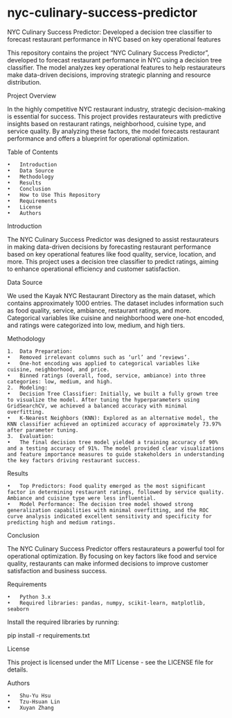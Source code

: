 # nyc-culinary-success-predictor
NYC Culinary Success Predictor: Developed a decision tree classifier to forecast restaurant performance in NYC based on key operational features

This repository contains the project “NYC Culinary Success Predictor”, developed to forecast restaurant performance in NYC using a decision tree classifier. The model analyzes key operational features to help restaurateurs make data-driven decisions, improving strategic planning and resource distribution.

Project Overview

In the highly competitive NYC restaurant industry, strategic decision-making is essential for success. This project provides restaurateurs with predictive insights based on restaurant ratings, neighborhood, cuisine type, and service quality. By analyzing these factors, the model forecasts restaurant performance and offers a blueprint for operational optimization.

Table of Contents

	•	Introduction
	•	Data Source
	•	Methodology
	•	Results
	•	Conclusion
	•	How to Use This Repository
	•	Requirements
	•	License
	•	Authors

Introduction

The NYC Culinary Success Predictor was designed to assist restaurateurs in making data-driven decisions by forecasting restaurant performance based on key operational features like food quality, service, location, and more. This project uses a decision tree classifier to predict ratings, aiming to enhance operational efficiency and customer satisfaction.

Data Source

We used the Kayak NYC Restaurant Directory as the main dataset, which contains approximately 1000 entries. The dataset includes information such as food quality, service, ambiance, restaurant ratings, and more. Categorical variables like cuisine and neighborhood were one-hot encoded, and ratings were categorized into low, medium, and high tiers.

Methodology

	1.	Data Preparation:
	•	Removed irrelevant columns such as ‘url’ and ‘reviews’.
	•	One-hot encoding was applied to categorical variables like cuisine, neighborhood, and price.
	•	Binned ratings (overall, food, service, ambiance) into three categories: low, medium, and high.
	2.	Modeling:
	•	Decision Tree Classifier: Initially, we built a fully grown tree to visualize the model. After tuning the hyperparameters using GridSearchCV, we achieved a balanced accuracy with minimal overfitting.
	•	K-Nearest Neighbors (KNN): Explored as an alternative model, the KNN classifier achieved an optimized accuracy of approximately 73.97% after parameter tuning.
	3.	Evaluation:
	•	The final decision tree model yielded a training accuracy of 90% and a testing accuracy of 91%. The model provided clear visualizations and feature importance measures to guide stakeholders in understanding the key factors driving restaurant success.

Results

	•	Top Predictors: Food quality emerged as the most significant factor in determining restaurant ratings, followed by service quality. Ambiance and cuisine type were less influential.
	•	Model Performance: The decision tree model showed strong generalization capabilities with minimal overfitting, and the ROC curve analysis indicated excellent sensitivity and specificity for predicting high and medium ratings.

Conclusion

The NYC Culinary Success Predictor offers restaurateurs a powerful tool for operational optimization. By focusing on key factors like food and service quality, restaurants can make informed decisions to improve customer satisfaction and business success.


Requirements

	•	Python 3.x
	•	Required libraries: pandas, numpy, scikit-learn, matplotlib, seaborn

Install the required libraries by running:

pip install -r requirements.txt

License

This project is licensed under the MIT License - see the LICENSE file for details.

Authors

	•	Shu-Yu Hsu
	•	Tzu-Hsuan Lin
	•	Xuyan Zhang
